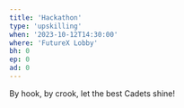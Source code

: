 ```yaml
---
title: 'Hackathon'
type: 'upskilling'
when: '2023-10-12T14:30:00'
where: 'FutureX Lobby'
bh: 0
ep: 0
ad: 0
---
```


By hook, by crook, let the best Cadets shine!
